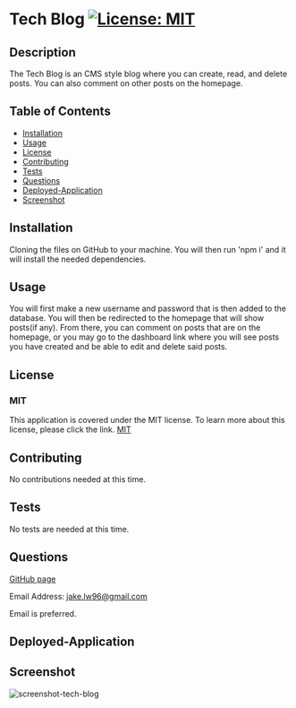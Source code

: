 # Tech Blog [![License: MIT](https://img.shields.io/badge/License-MIT-yellow.svg)](https://opensource.org/licenses/MIT)

## Description

The Tech Blog is an CMS style blog where you can create, read, and delete posts. You can also comment on other posts on the homepage.

## Table of Contents

- [Installation](#installation)
- [Usage](#usage)
- [License](#license)
- [Contributing](#contributing)
- [Tests](#tests)
- [Questions](#questions)
- [Deployed-Application](#deployed-application)
- [Screenshot](#screenshot)

## Installation

Cloning the files on GitHub to your machine. You will then run 'npm i' and it will install the needed dependencies.

## Usage

You will first make a new username and password that is then added to the database. You will then be redirected to the homepage that will show posts(if any). From there, you can comment on posts that are on the homepage, or you may go to the dashboard link where you will see posts you have created and be able to edit and delete said posts.

## License

### MIT

This application is covered under the MIT license. To learn more about this license,
please click the link. [MIT](https://choosealicense.com/licenses/mit/)

## Contributing

No contributions needed at this time.

## Tests

No tests are needed at this time.

## Questions

[GitHub page](https://github.com/jakelw96)

Email Address: jake.lw96@gmail.com

Email is preferred.

## Deployed-Application

## Screenshot

![screenshot-tech-blog](https://user-images.githubusercontent.com/78703743/122161663-53399700-ce2f-11eb-80d8-962273358b0d.jpg)
